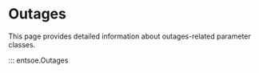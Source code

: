 # Outages

This page provides detailed information about outages-related parameter classes.


::: entsoe.Outages
